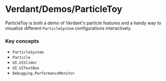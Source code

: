 ﻿# Verdant/Demos/ParticleToy

ParticleToy is both a demo of Verdant's particle features and a handy way to
visualize different `ParticleSystem` configurations interactively.

### Key concepts
- `ParticleSystem`
- `Particle`
- `UI.UISlider`
- `UI.UITextBox`
- `Debugging.PerformanceMonitor`
